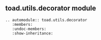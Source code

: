## toad.utils.decorator module

```eval_rst
.. automodule:: toad.utils.decorator
   :members:
   :undoc-members:
   :show-inheritance:
```